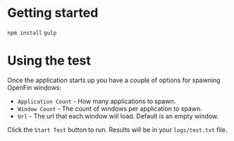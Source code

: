 Getting started
====
`npm install`
`gulp`

Using the test
====
Once the application starts up you have a couple of options for spawning OpenFin windows: 
* `Application Count` - How many applications to spawn.
* `Window Count` -  The count of windows per application to spawn.
* `Url` -  The url that each window will load. Default is an empty window.

Click the `Start Test` button to run. Results will be in your `logs/test.txt` file.
